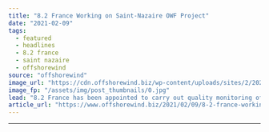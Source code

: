 ```yaml
---
title: "8.2 France Working on Saint-Nazaire OWF Project"
date: "2021-02-09"
tags: 
  - featured
  - headlines
  - 8.2 france
  - saint nazaire
  - offshorewind
source: "offshorewind"
image_url: "https://cdn.offshorewind.biz/wp-content/uploads/sites/2/2021/02/09160004/First-Nacelle-for-Frances-First-Offshore-Wind-Farm-Rolls-Out_GE-Renewable-Energy.jpg"
image_fp: "/assets/img/post_thumbnails/0.jpg"
lead: "8.2 France has been appointed to carry out quality monitoring of the assembly of"
article_url: "https://www.offshorewind.biz/2021/02/09/8-2-france-working-on-saint-nazaire-owf-project/"
---
```


---
